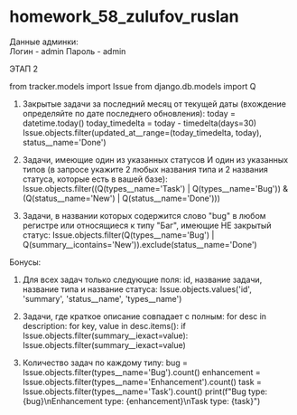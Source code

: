# homework_58_zulufov_ruslan
Данные админки:  
 Логин - admin
 Пароль - admin
 
 ЭТАП 2
 
 from tracker.models import Issue
from django.db.models import Q
1. Закрытые задачи за последний месяц от текущей даты (вхождение определяйте по дате последнего обновления):
	today = datetime.today()
	today_timedelta = today - timedelta(days=30)
	Issue.objects.filter(updated_at__range=(today_timedelta, today), status__name='Done')

2. Задачи, имеющие один из указанных статусов И один из указанных типов (в запросе укажите 2 любых названия типа и 2 названия статуса, которые есть в вашей базе):
	Issue.objects.filter((Q(types__name='Task') | Q(types__name='Bug')) & (Q(status__name='New') | Q(status__name='Done')))

3. Задачи, в названии которых содержится слово "bug" в любом регистре или относящиеся к типу "Баг", имеющие НЕ закрытый статус:
	Issue.objects.filter(Q(types__name='Bug') | Q(summary__icontains='New')).exclude(status__name='Done')


Бонусы:
1. Для всех задач только следующие поля: id, название задачи, название типа и название статуса:
	Issue.objects.values('id', 'summary', 'status__name', 'types__name')

2. Задачи, где краткое описание совпадает с полным:
for desc in description:
    for key, value in desc.items():
        if Issue.objects.filter(summary__iexact=value):
            Issue.objects.filter(summary__iexact=value)

3. Количество задач по каждому типу:
	bug = Issue.objects.filter(types__name='Bug').count()
	enhancement = Issue.objects.filter(types__name='Enhancement').count()
	task = Issue.objects.filter(types__name='Task').count()
	print(f"Bug type: {bug}\nEnhancement type: {enhancement}\nTask type: {task}")
